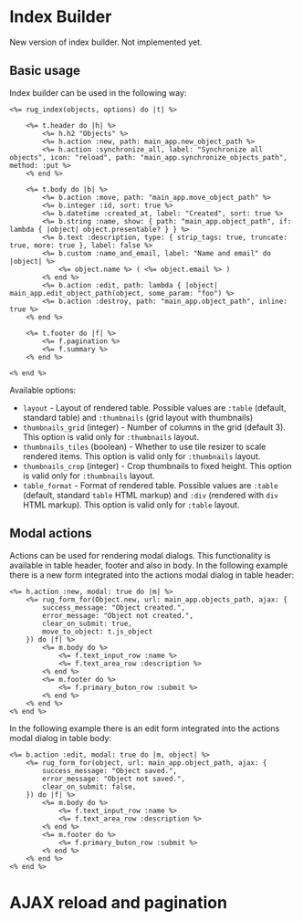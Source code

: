 # Index Builder

New version of index builder. Not implemented yet.

## Basic usage

Index builder can be used in the following way:

```erb
<%= rug_index(objects, options) do |t| %>

    <%= t.header do |h| %>
        <%= h.h2 "Objects" %>
        <%= h.action :new, path: main_app.new_object_path %>
        <%= h.action :synchronize_all, label: "Synchronize all objects", icon: "reload", path: "main_app.synchronize_objects_path", method: :put %>
    <% end %>

    <%= t.body do |b| %>
        <%= b.action :move, path: "main_app.move_object_path" %>
        <%= b.integer :id, sort: true %>
        <%= b.datetime :created_at, label: "Created", sort: true %>
        <%= b.string :name, show: { path: "main_app.object_path", if: lambda { |object| object.presentable? } } %>
        <%= b.text :description, type: { strip_tags: true, truncate: true, more: true }, label: false %>
        <%= b.custom :name_and_email, label: "Name and email" do |object| %>
            <%= object.name %> ( <%= object.email %> )
        <% end %>
        <%= b.action :edit, path: lambda { |object| main_app.edit_object_path(object, some_param: "foo") %>
        <%= b.action :destroy, path: "main_app.object_path", inline: true %>
    <% end %>

    <%= t.footer do |f| %>
        <%= f.pagination %>
        <%= f.summary %>
    <% end %>
    
<% end %>
```

Available options:

- `layout` - Layout of rendered table. Possible values are `:table` (default, standard table) and `:thumbnails` (grid layout with thumbnails)
- `thumbnails_grid` (integer) - Number of columns in the grid (default 3). This option is valid only for `:thumbnails` layout.
- `thumbnails_tiles` (boolean) - Whether to use tile resizer to scale rendered items. This option is valid only for `:thumbnails` layout.
- `thumbnails_crop` (integer) - Crop thumbnails to fixed height. This option is valid only for `:thumbnails` layout.
- `table_format` - Format of rendered table. Possible values are `:table` (default, standard `table` HTML markup) and `:div` (rendered with `div` HTML markup). This option is valid only for `:table` layout.

## Modal actions

Actions can be used for rendering modal dialogs. This functionality is available in table header, footer and also in body. In the following example there is a new form integrated into the actions modal dialog in table header:

```erb
<%= h.action :new, modal: true do |m| %>
    <%= rug_form_for(Object.new, url: main_app.objects_path, ajax: {
        success_message: "Object created.",
        error_message: "Object not created.",
        clear_on_submit: true,
        move_to_object: t.js_object
    }) do |f| %>
        <%= m.body do %>
            <%= f.text_input_row :name %>
            <%= f.text_area_row :description %>
        <% end %>
        <%= m.footer do %>
            <%= f.primary_buton_row :submit %>
        <% end %>
    <% end %>
<% end %>
```

In the following example there is an edit form integrated into the actions modal dialog in table body:

```erb
<%= b.action :edit, modal: true do |m, object| %>
    <%= rug_form_for(object, url: main_app.object_path, ajax: {
        success_message: "Object saved.",
        error_message: "Object not saved.",
        clear_on_submit: false,
    }) do |f| %>
        <%= m.body do %>
            <%= f.text_input_row :name %>
            <%= f.text_area_row :description %>
        <% end %>
        <%= m.footer do %>
            <%= f.primary_buton_row :submit %>
        <% end %>
    <% end %>
<% end %>
```

# AJAX reload and pagination


